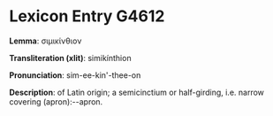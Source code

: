 # Lexicon Entry G4612

**Lemma**: σιμικίνθιον

**Transliteration (xlit)**: simikínthion

**Pronunciation**: sim-ee-kin'-thee-on

**Description**:
of Latin origin; a semicinctium or half-girding, i.e. narrow covering (apron):--apron.
